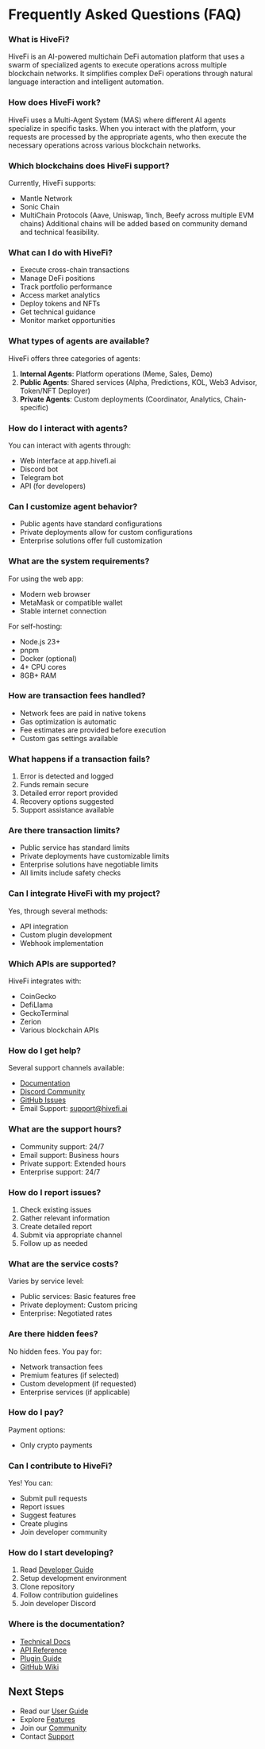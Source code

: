 # Frequently Asked Questions (FAQ)


### What is HiveFi?
HiveFi is an AI-powered multichain DeFi automation platform that uses a swarm of specialized agents to execute operations across multiple blockchain networks. It simplifies complex DeFi operations through natural language interaction and intelligent automation.

### How does HiveFi work?
HiveFi uses a Multi-Agent System (MAS) where different AI agents specialize in specific tasks. When you interact with the platform, your requests are processed by the appropriate agents, who then execute the necessary operations across various blockchain networks.

### Which blockchains does HiveFi support?
Currently, HiveFi supports:
- Mantle Network
- Sonic Chain
- MultiChain Protocols (Aave, Uniswap, 1inch, Beefy across multiple EVM chains)
Additional chains will be added based on community demand and technical feasibility.

### What can I do with HiveFi?
- Execute cross-chain transactions
- Manage DeFi positions
- Track portfolio performance
- Access market analytics
- Deploy tokens and NFTs
- Get technical guidance
- Monitor market opportunities

### What types of agents are available?
HiveFi offers three categories of agents:
1. **Internal Agents**: Platform operations (Meme, Sales, Demo)
2. **Public Agents**: Shared services (Alpha, Predictions, KOL, Web3 Advisor, Token/NFT Deployer)
3. **Private Agents**: Custom deployments (Coordinator, Analytics, Chain-specific)

### How do I interact with agents?
You can interact with agents through:
- Web interface at app.hivefi.ai
- Discord bot
- Telegram bot
- API (for developers)

### Can I customize agent behavior?
- Public agents have standard configurations
- Private deployments allow for custom configurations
- Enterprise solutions offer full customization

### What are the system requirements?
For using the web app:
- Modern web browser
- MetaMask or compatible wallet
- Stable internet connection

For self-hosting:
- Node.js 23+
- pnpm
- Docker (optional)
- 4+ CPU cores
- 8GB+ RAM

### How are transaction fees handled?
- Network fees are paid in native tokens
- Gas optimization is automatic
- Fee estimates are provided before execution
- Custom gas settings available

### What happens if a transaction fails?
1. Error is detected and logged
2. Funds remain secure
3. Detailed error report provided
4. Recovery options suggested
5. Support assistance available

### Are there transaction limits?
- Public service has standard limits
- Private deployments have customizable limits
- Enterprise solutions have negotiable limits
- All limits include safety checks

### Can I integrate HiveFi with my project?
Yes, through several methods:
- API integration
- Custom plugin development
- Webhook implementation

### Which APIs are supported?
HiveFi integrates with:
- CoinGecko
- DefiLlama
- GeckoTerminal
- Zerion
- Various blockchain APIs

### How do I get help?
Several support channels available:
- [Documentation](https://hivefi-1.gitbook.io/hivefi/)
- [Discord Community](https://discord.gg/APAKDaUYAM)
- [GitHub Issues](https://github.com/nicoware-dev/hivefi-v2/issues)
- Email Support: support@hivefi.ai

### What are the support hours?
- Community support: 24/7
- Email support: Business hours
- Private support: Extended hours
- Enterprise support: 24/7

### How do I report issues?
1. Check existing issues
2. Gather relevant information
3. Create detailed report
4. Submit via appropriate channel
5. Follow up as needed

### What are the service costs?
Varies by service level:
- Public services: Basic features free
- Private deployment: Custom pricing
- Enterprise: Negotiated rates

### Are there hidden fees?
No hidden fees. You pay for:
- Network transaction fees
- Premium features (if selected)
- Custom development (if requested)
- Enterprise services (if applicable)

### How do I pay?
Payment options:
- Only crypto payments

### Can I contribute to HiveFi?
Yes! You can:
- Submit pull requests
- Report issues
- Suggest features
- Create plugins
- Join developer community

### How do I start developing?
1. Read [Developer Guide](../for-developers/quick-start.md)
2. Setup development environment
3. Clone repository
4. Follow contribution guidelines
5. Join developer Discord

### Where is the documentation?
- [Technical Docs](../for-developers/quick-start.md)
- [API Reference](../api-reference/index.md)
- [Plugin Guide](../for-developers/plugin-guide.md)
- [GitHub Wiki](https://github.com/nicoware-dev/hivefi-v2/wiki)

## Next Steps

- Read our [User Guide](../getting-started/user-guide.md)
- Explore [Features](../getting-started/features.md)
- Join our [Community](community.md)
- Contact [Support](mailto:nicoware.dev@gmail.com)
